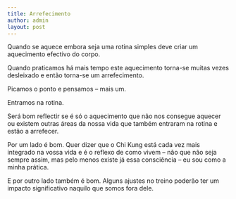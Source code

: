 ```yaml
---
title: Arrefecimento
author: admin
layout: post
---
```

Quando se aquece embora seja uma rotina simples deve criar um aquecimento efectivo do corpo.

Quando praticamos há mais tempo este aquecimento torna-se muitas vezes desleixado e então torna-se um arrefecimento.

Picamos o ponto e pensamos &#8211; mais um.

Entramos na rotina.

Será bom reflectir se é só o aquecimento que não nos consegue aquecer ou existem outras áreas da nossa vida que também entraram na rotina e estão a arrefecer.

Por um lado é bom. Quer dizer que o Chi Kung está cada vez mais integrado na vossa vida e é o reflexo de como vivem &#8211; não que não seja sempre assim, mas pelo menos existe já essa consciência &#8211; eu sou como a minha prática.

E por outro lado também é bom. Alguns ajustes no treino poderão ter um impacto significativo naquilo que somos fora dele.

